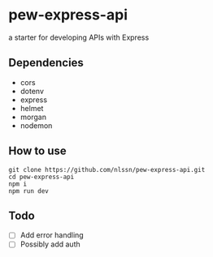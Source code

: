 # pew-express-api

a starter for developing APIs with Express

## Dependencies

- cors
- dotenv
- express
- helmet
- morgan
- nodemon

## How to use

```
git clone https://github.com/nlssn/pew-express-api.git
cd pew-express-api
npm i
npm run dev
```

## Todo

- [ ] Add error handling
- [ ] Possibly add auth
